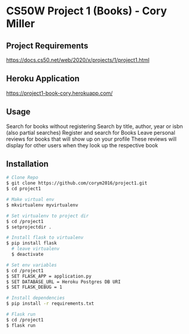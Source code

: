 # CS50W Project 1 (Books) - Cory Miller

## Project Requirements
 https://docs.cs50.net/web/2020/x/projects/1/project1.html

## Heroku Application
https://project1-book-cory.herokuapp.com/

## Usage
Search for books without registering
  Search by title, author, year or isbn (also partial searches)
Register and search for Books
  Leave personal reviews for books that will show up on your profile
  These reviews will display for other users when they look up the respective book

## Installation
```bash
# Clone Repo
$ git clone https://github.com/corym2016/project1.git
$ cd project1

# Make virtual env
$ mkvirtualenv myvirtualenv

# Set virtualenv to project dir
$ cd /project1
$ setprojectdir .

# Install flask to virtualenv
$ pip install flask
  # leave virtualenv
  $ deactivate

# Set env variables
$ cd /project1
$ SET FLASK_APP = application.py
$ SET DATABASE_URL = Heroku Postgres DB URI
$ SET FLASK_DEBUG = 1

# Install dependencies
$ pip install -r requirements.txt

# Flask run
$ cd /project1
$ flask run
```
